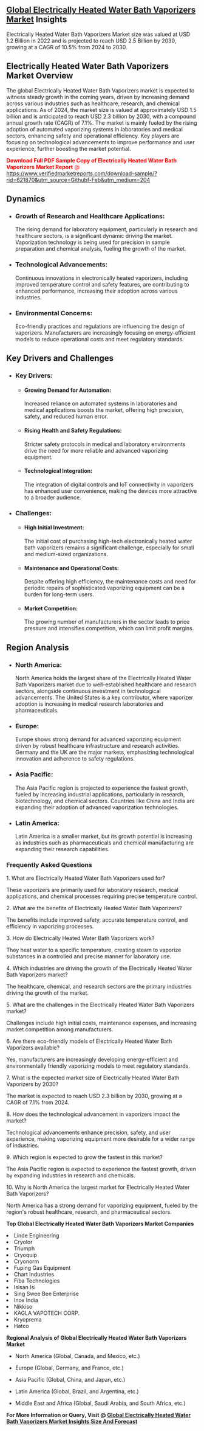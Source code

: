 <h2><a href="https://www.verifiedmarketreports.com/download-sample/?rid=621870&amp;utm_source=Githubf&amp;utm_medium=204" target="_blank">Global Electrically Heated Water Bath Vaporizers Market</a> Insights</h2><p>Electrically Heated Water Bath Vaporizers Market size was valued at USD 1.2 Billion in 2022 and is projected to reach USD 2.5 Billion by 2030, growing at a CAGR of 10.5% from 2024 to 2030.</p><p> <h2>Electrically Heated Water Bath Vaporizers Market Overview</h2> <p>The global Electrically Heated Water Bath Vaporizers market is expected to witness steady growth in the coming years, driven by increasing demand across various industries such as healthcare, research, and chemical applications. As of 2024, the market size is valued at approximately USD 1.5 billion and is anticipated to reach USD 2.3 billion by 2030, with a compound annual growth rate (CAGR) of 7.1%. The market is mainly fueled by the rising adoption of automated vaporizing systems in laboratories and medical sectors, enhancing safety and operational efficiency. Key players are focusing on technological advancements to improve performance and user experience, further boosting the market potential.</p> <p><p><span class=""><span style="color: #ff0000;"><strong>Download Full PDF Sample Copy of Electrically Heated Water Bath Vaporizers Market Report</strong> @ </span><a href="https://www.verifiedmarketreports.com/download-sample/?rid=621870&amp;utm_source=Githubf-Feb&amp;utm_medium=204" target="_blank">https://www.verifiedmarketreports.com/download-sample/?rid=621870&amp;utm_source=Githubf-Feb&amp;utm_medium=204</a></span></p></p> <h2>Dynamics</h2> <ul> <li><h3>Growth of Research and Healthcare Applications:</h3> The rising demand for laboratory equipment, particularly in research and healthcare sectors, is a significant dynamic driving the market. Vaporization technology is being used for precision in sample preparation and chemical analysis, fueling the growth of the market.</li> <li><h3>Technological Advancements:</h3> Continuous innovations in electronically heated vaporizers, including improved temperature control and safety features, are contributing to enhanced performance, increasing their adoption across various industries.</li> <li><h3>Environmental Concerns:</h3> Eco-friendly practices and regulations are influencing the design of vaporizers. Manufacturers are increasingly focusing on energy-efficient models to reduce operational costs and meet regulatory standards.</li> </ul> <h2>Key Drivers and Challenges</h2> <ul> <li><h3>Key Drivers:</h3> <ul> <li><h4>Growing Demand for Automation:</h4> Increased reliance on automated systems in laboratories and medical applications boosts the market, offering high precision, safety, and reduced human error.</li> <li><h4>Rising Health and Safety Regulations:</h4> Stricter safety protocols in medical and laboratory environments drive the need for more reliable and advanced vaporizing equipment.</li> <li><h4>Technological Integration:</h4> The integration of digital controls and IoT connectivity in vaporizers has enhanced user convenience, making the devices more attractive to a broader audience.</li> </ul> </li> <li><h3>Challenges:</h3> <ul> <li><h4>High Initial Investment:</h4> The initial cost of purchasing high-tech electronically heated water bath vaporizers remains a significant challenge, especially for small and medium-sized organizations.</li> <li><h4>Maintenance and Operational Costs:</h4> Despite offering high efficiency, the maintenance costs and need for periodic repairs of sophisticated vaporizing equipment can be a burden for long-term users.</li> <li><h4>Market Competition:</h4> The growing number of manufacturers in the sector leads to price pressure and intensifies competition, which can limit profit margins.</li> </ul> </li> </ul> <h2>Region Analysis</h2> <ul> <li><h3>North America:</h3> North America holds the largest share of the Electrically Heated Water Bath Vaporizers market due to well-established healthcare and research sectors, alongside continuous investment in technological advancements. The United States is a key contributor, where vaporizer adoption is increasing in medical research laboratories and pharmaceuticals.</li> <li><h3>Europe:</h3> Europe shows strong demand for advanced vaporizing equipment driven by robust healthcare infrastructure and research activities. Germany and the UK are the major markets, emphasizing technological innovation and adherence to safety regulations.</li> <li><h3>Asia Pacific:</h3> The Asia Pacific region is projected to experience the fastest growth, fueled by increasing industrial applications, particularly in research, biotechnology, and chemical sectors. Countries like China and India are expanding their adoption of advanced vaporization technologies.</li> <li><h3>Latin America:</h3> Latin America is a smaller market, but its growth potential is increasing as industries such as pharmaceuticals and chemical manufacturing are expanding their research capabilities.</li> </ul> <h3>Frequently Asked Questions</h3> <p>1. What are Electrically Heated Water Bath Vaporizers used for?</p> <p>These vaporizers are primarily used for laboratory research, medical applications, and chemical processes requiring precise temperature control.</p> <p>2. What are the benefits of Electrically Heated Water Bath Vaporizers?</p> <p>The benefits include improved safety, accurate temperature control, and efficiency in vaporizing processes.</p> <p>3. How do Electrically Heated Water Bath Vaporizers work?</p> <p>They heat water to a specific temperature, creating steam to vaporize substances in a controlled and precise manner for laboratory use.</p> <p>4. Which industries are driving the growth of the Electrically Heated Water Bath Vaporizers market?</p> <p>The healthcare, chemical, and research sectors are the primary industries driving the growth of the market.</p> <p>5. What are the challenges in the Electrically Heated Water Bath Vaporizers market?</p> <p>Challenges include high initial costs, maintenance expenses, and increasing market competition among manufacturers.</p> <p>6. Are there eco-friendly models of Electrically Heated Water Bath Vaporizers available?</p> <p>Yes, manufacturers are increasingly developing energy-efficient and environmentally friendly vaporizing models to meet regulatory standards.</p> <p>7. What is the expected market size of Electrically Heated Water Bath Vaporizers by 2030?</p> <p>The market is expected to reach USD 2.3 billion by 2030, growing at a CAGR of 7.1% from 2024.</p> <p>8. How does the technological advancement in vaporizers impact the market?</p> <p>Technological advancements enhance precision, safety, and user experience, making vaporizing equipment more desirable for a wider range of industries.</p> <p>9. Which region is expected to grow the fastest in this market?</p> <p>The Asia Pacific region is expected to experience the fastest growth, driven by expanding industries in research and chemicals.</p> <p>10. Why is North America the largest market for Electrically Heated Water Bath Vaporizers?</p> <p>North America has a strong demand for vaporizing equipment, fueled by the region's robust healthcare, research, and pharmaceutical sectors.</p> </p><p><strong>Top Global Electrically Heated Water Bath Vaporizers Market Companies</strong></p><div data-test-id=""><p><li>Linde Engineering</li><li> Cryolor</li><li> Triumph</li><li> Cryoquip</li><li> Cryonorm</li><li> Fuping Gas Equipment</li><li> Chart Industries</li><li> Fiba Technologies</li><li> Isisan Isi</li><li> Sing Swee Bee Enterprise</li><li> Inox India</li><li> Nikkiso</li><li> KAGLA VAPOTECH CORP.</li><li> Kryoprema</li><li> Hatco</li></p><div><strong>Regional Analysis of&nbsp;Global Electrically Heated Water Bath Vaporizers Market</strong></div><ul><li dir="ltr"><p dir="ltr">North America&nbsp;(Global, Canada, and Mexico, etc.)</p></li><li dir="ltr"><p dir="ltr">Europe (Global, Germany, and France, etc.)</p></li><li dir="ltr"><p dir="ltr">Asia Pacific&nbsp;(Global, China, and Japan, etc.)</p></li><li dir="ltr"><p dir="ltr">Latin America&nbsp;(Global, Brazil, and Argentina, etc.)</p></li><li dir="ltr">Middle East and Africa&nbsp;(Global, Saudi Arabia, and South Africa, etc.)</li></ul><p><strong>For More Information or Query, Visit @&nbsp;</strong><strong><a href="https://www.verifiedmarketreports.com/product/electrically-heated-water-bath-vaporizers-market/?utm_source=Githubf&amp;utm_medium=204" target="_blank">Global Electrically Heated Water Bath Vaporizers Market Insights Size And Forecast</a></strong></p></div>

